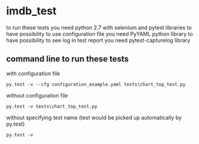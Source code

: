 # imdb_test

to run these tests you need python 2.7 with selenium and pytest libraries
to have possibility to use configuration file you need PyYAML python library
to have possibility to see log in test report you need pytest-capturelog library

command line to run these tests
---
with configuration file
```
py.test -v --cfg configuration_example.yaml tests\chart_top_test.py
```
without configuration file
```
py.test -v tests\chart_top_test.py
```
without specifying test name (test would be picked up automatically by py.test)
```
py.test -v
```
